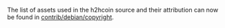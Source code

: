 The list of assets used in the h2hcoin source and their attribution can now be found in [contrib/debian/copyright](../contrib/debian/copyright).
